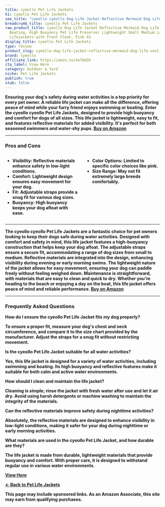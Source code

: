 ```yaml
---
title: cyeollo Pet Life Jackets
h1: cyeollo Pet Life Jackets
seo_title: "cyeollo cyeollo Dog Life Jacket Reflective Mermaid Dog Life\u2026"
breadcrumb_title: cyeollo Pet Life Jackets
raw_product_title: cyeollo Dog Life Jacket Reflective Mermaid Dog Life Vest for Swimming
  Boating, High Buoyancy Pet Life Preserver Lightweight Small Medium Large Doggie
  Lifejackets with Front Float, Pink XS
display_title: cyeollo Pet Life Jackets
type: review
product_slug: cyeollo-dog-life-jacket-reflective-mermaid-dog-life-vest-for-swimming-b-71f5b366
brand: cyeollo
affiliate_link: https://amzn.to/4o7b6Sh
cta_label: View Here
category: Outdoor & Yard
niche: Pet Life Jackets
publish: true
stub: false
---
```


<div id="intro" class="full-width">
  <p><strong>Ensuring your dog's safety during water activities is a top priority for every pet owner. A reliable life jacket can make all the difference, offering peace of mind while your furry friend enjoys swimming or boating. Enter the cyeollo cyeollo Pet Life Jackets, designed to provide high buoyancy and comfort for dogs of all sizes. This life jacket is lightweight, easy to fit, and features reflective materials for added visibility. It's perfect for both seasoned swimmers and water-shy pups. <a href="https://amzn.to/4o7b6Sh" rel="nofollow sponsored noopener" target="_blank"><strong>Buy on Amazon</strong></a></p>
</div>

<hr />
<h3 id="pros-cons">Pros and Cons</h3>
<div class="pc-grid" style="display:grid;grid-template-columns:1fr 1fr;gap:16px;">
  <ul>
    <li><strong>Visibility:</strong> Reflective materials enhance safety in low-light conditions.</li>
    <li><strong>Comfort:</strong> Lightweight design ensures easy movement for your dog.</li>
    <li><strong>Fit:</strong> Adjustable straps provide a snug fit for various dog sizes.</li>
    <li><strong>Buoyancy:</strong> High buoyancy keeps your dog afloat with ease.</li>
  </ul>
  <ul>
    <li><strong>Color Options:</strong> Limited to specific color choices like pink.</li>
    <li><strong>Size Range:</strong> May not fit extremely large breeds comfortably.</li>
  </ul>
</div>
<hr />

<div class="full-width">
  <p>The cyeollo cyeollo Pet Life Jackets are a fantastic choice for pet owners looking to keep their dogs safe during water activities. Designed with comfort and safety in mind, this life jacket features a high-buoyancy construction that helps keep your dog afloat. The adjustable straps ensure a secure fit, accommodating a range of dog sizes from small to medium. Reflective materials are integrated into the design, enhancing visibility during evening or early morning swims. The lightweight nature of the jacket allows for easy movement, ensuring your dog can paddle freely without feeling weighed down. Maintenance is straightforward, with materials that are easy to clean and quick to dry. Whether you're heading to the beach or enjoying a day on the boat, this life jacket offers peace of mind and reliable performance. <a href="https://amzn.to/4o7b6Sh" rel="nofollow sponsored noopener" target="_blank"><strong>Buy on Amazon</strong></a></p>
</div>

<hr />
<h3 id="faqs">Frequently Asked Questions</h3>

<p><strong>How do I ensure the cyeollo Pet Life Jacket fits my dog properly?</strong></p>
<p>To ensure a proper fit, measure your dog's chest and neck circumference, and compare it to the size chart provided by the manufacturer. Adjust the straps for a snug fit without restricting movement.</p>

<p><strong>Is the cyeollo Pet Life Jacket suitable for all water activities?</strong></p>
<p>Yes, this life jacket is designed for a variety of water activities, including swimming and boating. Its high buoyancy and reflective features make it suitable for both calm and active water environments.</p>

<p><strong>How should I clean and maintain the life jacket?</strong></p>
<p>Cleaning is simple; rinse the jacket with fresh water after use and let it air dry. Avoid using harsh detergents or machine washing to maintain the integrity of the materials.</p>

<p><strong>Can the reflective materials improve safety during nighttime activities?</strong></p>
<p>Absolutely, the reflective materials are designed to enhance visibility in low-light conditions, making it safer for your dog during nighttime or early morning activities.</p>

<p><strong>What materials are used in the cyeollo Pet Life Jacket, and how durable are they?</strong></p>
<p>The life jacket is made from durable, lightweight materials that provide buoyancy and comfort. With proper care, it is designed to withstand regular use in various water environments.</p>
<p><a class="btn" href="https://amzn.to/4o7b6Sh" target="_blank" rel="nofollow sponsored noopener">View Here</a></p>
<p><a href="/roundups/outdoor-yard/pet-life-jackets/">← Back to Pet Life Jackets</a></p>
<aside class="disclosure">This page may include sponsored links. As an Amazon Associate, this site may earn from qualifying purchases.</aside>
